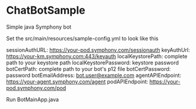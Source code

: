 # ChatBotSample
Simple java Symphony bot

Set the src/main/resources/sample-config.yml to look like this

sessionAuthURL: https://your-pod.symphony.com/sessionauth
keyAuthUrl: https://your-km.symphony.com:443/keyauth
localKeystorePath: complete path to your keystore path
localKeystorePassword: keystore password
botCertPath: complete path to your bot's p12 file
botCertPassword: password
botEmailAddress: bot.user@example.com
agentAPIEndpoint: https://your-agent.symphony.com/agent
podAPIEndpoint: https://your-pod.symphony.com/pod

Run BotMainApp.java
